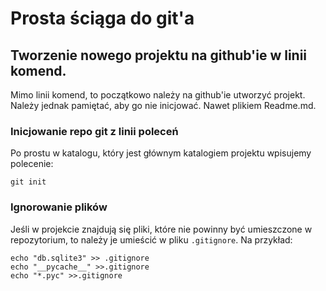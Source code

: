 # Prosta ściąga do git'a

## Tworzenie nowego projektu na github'ie w linii komend.

Mimo linii komend, to początkowo należy na github'ie utworzyć projekt.
Należy jednak pamiętać, aby go nie inicjować. Nawet plikiem Readme.md.

### Inicjowanie repo git z linii poleceń

Po prostu w katalogu, który jest głównym katalogiem projektu wpisujemy polecenie:
```
git init
```

### Ignorowanie plików

Jeśli w projekcie znajdują się pliki, które nie powinny być umieszczone
w repozytorium, to należy je umieścić w pliku `.gitignore`. Na przykład:
```
echo "db.sqlite3" >> .gitignore
echo "__pycache__" >>.gitignore
echo "*.pyc" >>.gitignore
```


